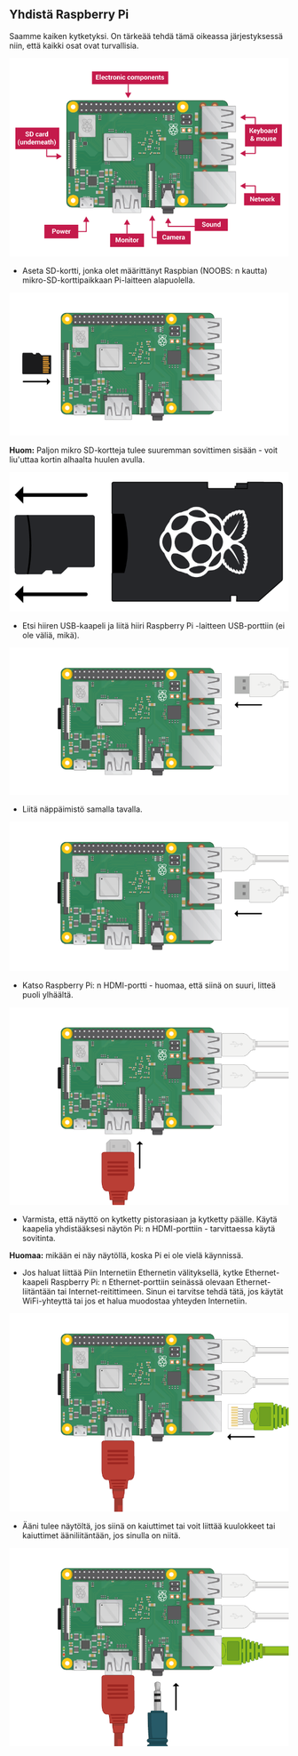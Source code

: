 ## Yhdistä Raspberry Pi

Saamme kaiken kytketyksi. On tärkeää tehdä tämä oikeassa järjestyksessä niin, että kaikki osat ovat turvallisia.

![pi yhteyksiä](images/pi-labelled.png)

+ Aseta SD-kortti, jonka olet määrittänyt Raspbian (NOOBS: n kautta) mikro-SD-korttipaikkaan Pi-laitteen alapuolella. 

![sd kortti](images/pi-sd.png)

**Huom:** Paljon mikro SD-kortteja tulee suuremman sovittimen sisään - voit liu'uttaa kortin alhaalta huulen avulla.

![SD-kortin haltija](images/sd-card-holder.png)

+ Etsi hiiren USB-kaapeli ja liitä hiiri Raspberry Pi -laitteen USB-porttiin (ei ole väliä, mikä).

![hiiri](images/pi-mouse.png)

+ Liitä näppäimistö samalla tavalla.

![näppäimistö](images/pi-keyboard.png)

+ Katso Raspberry Pi: n HDMI-portti - huomaa, että siinä on suuri, litteä puoli ylhäältä.

![hdmi](images/pi-hdmi.png)

+ Varmista, että näyttö on kytketty pistorasiaan ja kytketty päälle. Käytä kaapelia yhdistääksesi näytön Pi: n HDMI-porttiin - tarvittaessa käytä sovitinta.

**Huomaa:** mikään ei näy näytöllä, koska Pi ei ole vielä käynnissä.

+ Jos haluat liittää Piin Internetiin Ethernetin välityksellä, kytke Ethernet-kaapeli Raspberry Pi: n Ethernet-porttiin seinässä olevaan Ethernet-liitäntään tai Internet-reitittimeen. Sinun ei tarvitse tehdä tätä, jos käytät WiFi-yhteyttä tai jos et halua muodostaa yhteyden Internetiin.

![Ethernet](images/pi-ethernet.png)

+ Ääni tulee näytöltä, jos siinä on kaiuttimet tai voit liittää kuulokkeet tai kaiuttimet ääniliitäntään, jos sinulla on niitä.

![kuulokkeet](images/pi-headphones.png)